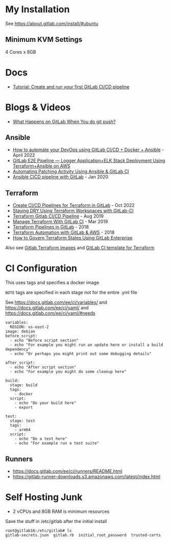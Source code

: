 # My Installation

See https://about.gitlab.com/install/#ubuntu

## Minimum KVM Settings

4 Cores x 8GB


# Docs
- [Tutorial: Create and run your first GitLab CI/CD pipeline](https://docs.gitlab.com/ee/ci/quick_start/index.html)

# Blogs & Videos
- [What Happens on GitLab When You do git push?](https://nanmu.me/en/posts/2022/what-happens-on-gitlab-when-you-do-git-push/)

## Ansible
- [How to automate your DevOps using GitLab CI/CD + Docker + Ansible](https://medium.com/@a.golmirzaei/how-to-automate-your-devops-using-gitlab-ci-cd-docker-ansible-a32de7a116fc) - April 2022
- [GitLab E2E Pipeline — Logger Application+ELK Stack Deployment Using Terraform+Ansible on AWS](https://awstip.com/gitlab-e2e-pipeline-logger-application-elk-stack-deployment-using-terraform-ansible-on-aws-78e5d94bd088)
- [Automating Patching Activity Using Ansible & GitLab CI](https://aws.plainenglish.io/automating-patching-activity-using-ansible-gitlab-ci-f63747515a12)
- [Ansible CICD pipeline with GitLab](https://kruyt.org/ansible-ci-with-gitlab/) - Jan 2020

## Terraform
- [Create CI/CD Pipelines for Terraform in GitLab](https://medium.com/aws-in-plain-english/create-ci-cd-pipelines-for-terraform-in-gitlab-f3f6239b6724) - Oct 2022
- [Staying DRY Using Terraform Workspaces with GitLab-CI](https://www.youtube.com/watch?v=PtxtGPxCaQ8)
- [Terraform Gitlab CI/CD Pipeline](https://blog.terraforge.io/posts/terraform-gitlab-ci-cd-pipeline/) - Aug 2019
- [Manage Terraform With GitLab CI](https://medium.com/@dbourgeois23/manage-terraform-with-gitlab-ci-5c24005eb62a) - Mar 2019
- [Terraform Pipelines in GitLab](https://medium.com/@timhberry/terraform-pipelines-in-gitlab-415b9d842596) - 2018
- [Terraform Automation with GitLab & AWS](https://www.nvisia.com/insights/terraform-automation-with-gitlab-aws) - 2018
- [How to Govern Terraform States Using GitLab Enterprise](https://www.gofirefly.io/blog/how-to-govern-terraform-states-using-gitlab-enterprise)

Also see [Gitlab Terraform Images](https://gitlab.com/gitlab-org/terraform-images) and [GitLab CI template for Terraform](https://to-be-continuous.gitlab.io/doc/ref/terraform/)


# CI Configuration

This uses tags and specifies a docker image

`NOTE` tags are specified in each stage not for the entire .yml file

See https://docs.gitlab.com/ee/ci/variables/ and https://docs.gitlab.com/ee/ci/yaml/ and https://docs.gitlab.com/ee/ci/yaml/#needs


```
variables:
  REGION: us-east-2
image: debian
before_script:
  - echo "Before script section"
  - echo "For example you might run an update here or install a build dependency"
  - echo "Or perhaps you might print out some debugging details"

after_script:
  - echo "After script section"
  - echo "For example you might do some cleanup here"

build:
  stage: build
  tags:
    - docker
  script:
    - echo "Do your build here"
    - export

test:
  stage: test
  tags:
    - arm64
  script:
    - echo "Do a test here"
    - echo "For example run a test suite"
```

## Runners

- https://docs.gitlab.com/ee/ci/runners/README.html 
- https://gitlab-runner-downloads.s3.amazonaws.com/latest/index.html

# Self Hosting Junk

- 2 vCPUs and 8GB RAM is minimum resources

Save the stuff in /etc/gitlab after the initial install

```
root@gitlab16:/etc/gitlab# ls
gitlab-secrets.json  gitlab.rb  initial_root_password  trusted-certs
```
